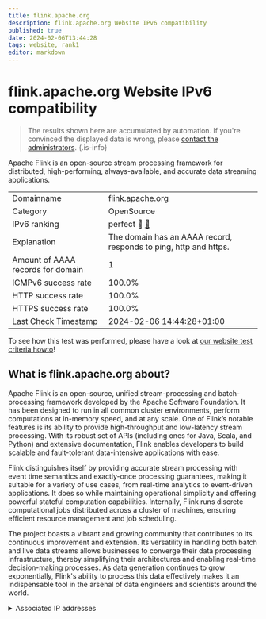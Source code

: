 ```yaml
---
title: flink.apache.org
description: flink.apache.org Website IPv6 compatibility
published: true
date: 2024-02-06T13:44:28
tags: website, rank1
editor: markdown
---
```


# flink.apache.org Website IPv6 compatibility

> The results shown here are accumulated by automation. If you're convinced the displayed data is wrong, please [contact the administrators](/howto/chat). 
{.is-info}

Apache Flink is an open-source stream processing framework for distributed, high-performing, always-available, and accurate data streaming applications.


|   |   |
| - | - |
| Domainname | flink.apache.org
| Category | OpenSource |
| IPv6 ranking | perfect :1st_place_medal: [🔗](/howto/ranking) |
| Explanation | The domain has an AAAA record, responds to ping, http and https. |
| Amount of AAAA records for domain | 1 |
| ICMPv6 success rate | 100.0%|
| HTTP success rate | 100.0% |
| HTTPS success rate | 100.0% |
| Last Check Timestamp | 2024-02-06 14:44:28+01:00 |

To see how this test was performed, please have a look at [our website test criteria howto](/howto/testcriteria/website)!


## What is flink.apache.org about?
Apache Flink is an open-source, unified stream-processing and batch-processing framework developed by the Apache Software Foundation. It has been designed to run in all common cluster environments, perform computations at in-memory speed, and at any scale. One of Flink’s notable features is its ability to provide high-throughput and low-latency stream processing. With its robust set of APIs (including ones for Java, Scala, and Python) and extensive documentation, Flink enables developers to build scalable and fault-tolerant data-intensive applications with ease.

Flink distinguishes itself by providing accurate stream processing with event time semantics and exactly-once processing guarantees, making it suitable for a variety of use cases, from real-time analytics to event-driven applications. It does so while maintaining operational simplicity and offering powerful stateful computation capabilities. Internally, Flink runs discrete computational jobs distributed across a cluster of machines, ensuring efficient resource management and job scheduling.

The project boasts a vibrant and growing community that contributes to its continuous improvement and extension. Its versatility in handling both batch and live data streams allows businesses to converge their data processing infrastructure, thereby simplifying their architectures and enabling real-time decision-making processes. As data generation continues to grow exponentially, Flink's ability to process this data effectively makes it an indispensable tool in the arsenal of data engineers and scientists around the world.



<details>
<summary>Associated IP addresses</summary>

2a04:4e42::644

</details>

